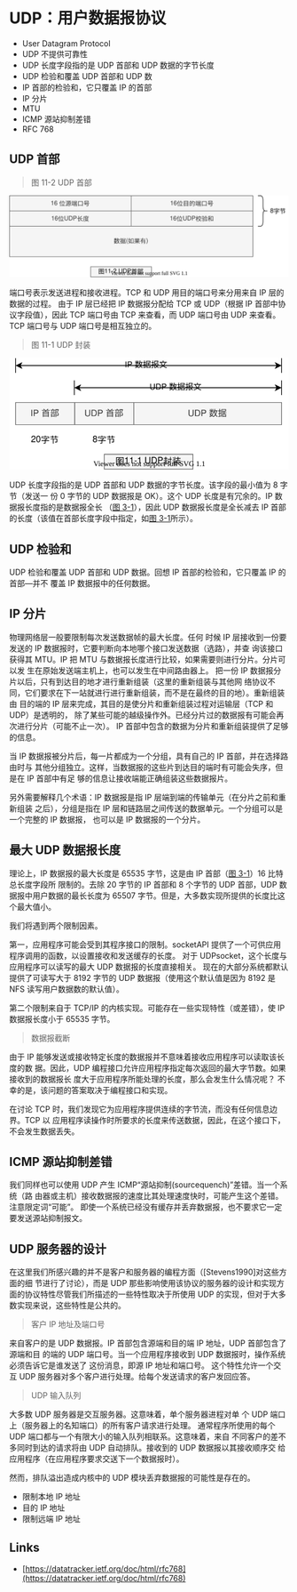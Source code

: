 # UDP：用户数据报协议

- User Datagram Protocol
- UDP 不提供可靠性
- UDP 长度字段指的是 UDP 首部和 UDP 数据的字节长度
- UDP 检验和覆盖 UDP 首部和 UDP 数
- IP 首部的检验和，它只覆盖 IP 的首部
- IP 分片
- MTU
- ICMP 源站抑制差错
- RFC 768

## UDP 首部

> 图 11-2 UDP 首部

![TCP-IP-11-2.svg](./images/TCP-IP-11-2.svg)

端口号表示发送进程和接收进程。TCP 和 UDP 用目的端口号来分用来自 IP 层的数据的过程。
由于 IP 层已经把 IP 数据报分配给 TCP 或 UDP（根据 IP 首部中协议字段值），因此 TCP 端口号由 TCP 来查看，而 UDP 端口号由 UDP 来查看。
TCP 端口号与 UDP 端口号是相互独立的。

> 图 11-1 UDP 封装

![TCP-IP-11-1.svg](./images/TCP-IP-11-1.svg)

UDP 长度字段指的是 UDP 首部和 UDP 数据的字节长度。该字段的最小值为 8 字节（发送一
份 0 字节的 UDP 数据报是 OK）。这个 UDP 长度是有冗余的。IP 数据报长度指的是数据报全长
（[图 3-1](./images/TCP-IP-3-1.svg)），因此 UDP 数据报长度是全长减去 IP 首部的长度（该值在首部长度字段中指定，如[图 3-1](./images/TCP-IP-3-1.svg)所示）。

## UDP 检验和

UDP 检验和覆盖 UDP 首部和 UDP 数据。回想 IP 首部的检验和，它只覆盖 IP 的首部—并不
覆盖 IP 数据报中的任何数据。

## IP 分片

物理网络层一般要限制每次发送数据帧的最大长度。任何
时候 IP 层接收到一份要发送的 IP 数据报时，它要判断向本地哪个接口发送数据（选路），并查
询该接口获得其 MTU。IP 把 MTU 与数据报长度进行比较，如果需要则进行分片。分片可以发
生在原始发送端主机上，也可以发生在中间路由器上。
把一份 IP 数据报分片以后，只有到达目的地才进行重新组装（这里的重新组装与其他网
络协议不同，它们要求在下一站就进行进行重新组装，而不是在最终的目的地）。重新组装由
目的端的 IP 层来完成，其目的是使分片和重新组装过程对运输层（TCP 和 UDP）是透明的，
除了某些可能的越级操作外。已经分片过的数据报有可能会再次进行分片（可能不止一次）。
IP 首部中包含的数据为分片和重新组装提供了足够的信息。

当 IP 数据报被分片后，每一片都成为一个分组，具有自己的 IP 首部，并在选择路由时与
其他分组独立。这样，当数据报的这些片到达目的端时有可能会失序，但是在 IP 首部中有足
够的信息让接收端能正确组装这些数据报片。

另外需要解释几个术语：IP 数据报是指 IP 层端到端的传输单元（在分片之前和重新组装
之后），分组是指在 IP 层和链路层之间传送的数据单元。一个分组可以是一个完整的 IP 数据报，
也可以是 IP 数据报的一个分片。

## 最大 UDP 数据报长度

理论上，IP 数据报的最大长度是 65535 字节，这是由 IP 首部（[图 3-1](./images/TCP-IP-3-1.svg)）16 比特总长度字段所
限制的。去除 20 字节的 IP 首部和 8 个字节的 UDP 首部，UDP 数据报中用户数据的最长长度为 65507 字节。但是，大多数实现所提供的长度比这个最大值小。

我们将遇到两个限制因素。

第一，应用程序可能会受到其程序接口的限制。socketAPI 提供了一个可供应用程序调用的函数，以设置接收和发送缓存的长度。
对于 UDPsocket，这个长度与应用程序可以读写的最大 UDP 数据报的长度直接相关。
现在的大部分系统都默认提供了可读写大于 8192 字节的 UDP 数据报（使用这个默认值是因为 8192 是 NFS 读写用户数据数的默认值）。

第二个限制来自于 TCP/IP 的内核实现。可能存在一些实现特性（或差错），使 IP 数据报长度小于 65535 字节。

> 数据报截断

由于 IP 能够发送或接收特定长度的数据报并不意味着接收应用程序可以读取该长度的数
据。因此，UDP 编程接口允许应用程序指定每次返回的最大字节数。如果接收到的数据报长
度大于应用程序所能处理的长度，那么会发生什么情况呢？
不幸的是，该问题的答案取决于编程接口和实现。

在讨论 TCP 时，我们发现它为应用程序提供连续的字节流，而没有任何信息边界。TCP 以
应用程序读操作时所要求的长度来传送数据，因此，在这个接口下，不会发生数据丢失。

## ICMP 源站抑制差错

我们同样也可以使用 UDP 产生 ICMP“源站抑制(sourcequench)”差错。当一个系统（路
由器或主机）接收数据报的速度比其处理速度快时，可能产生这个差错。注意限定词“可能”。
即使一个系统已经没有缓存并丢弃数据报，也不要求它一定要发送源站抑制报文。

## UDP 服务器的设计

在这里我们所感兴趣的并不是客户和服务器的编程方面（[Stevens1990]对这些方面的细
节进行了讨论），而是 UDP 那些影响使用该协议的服务器的设计和实现方面的协议特性尽管我们所描述的一些特性取决于所使用
UDP 的实现，但对于大多数实现来说，这些特性是公共的。

> 客户 IP 地址及端口号

来自客户的是 UDP 数据报。IP 首部包含源端和目的端 IP 地址，UDP 首部包含了源端和目
的端的 UDP 端口号。当一个应用程序接收到 UDP 数据报时，操作系统必须告诉它是谁发送了
这份消息，即源 IP 地址和端口号。
这个特性允许一个交互 UDP 服务器对多个客户进行处理。给每个发送请求的客户发回应答。

> UDP 输入队列

大多数 UDP 服务器是交互服务器。这意味着，单个服务器进程对单
个 UDP 端口上（服务器上的名知端口）的所有客户请求进行处理。
通常程序所使用的每个 UDP 端口都与一个有限大小的输入队列相联系。这意味着，来自
不同客户的差不多同时到达的请求将由 UDP 自动排队。接收到的 UDP 数据报以其接收顺序交
给应用程序（在应用程序要求交送下一个数据报时）。

然而，排队溢出造成内核中的 UDP 模块丢弃数据报的可能性是存在的。

- 限制本地 IP 地址
- 目的 IP 地址
- 限制远端 IP 地址

## Links

- [https://datatracker.ietf.org/doc/html/rfc768](https://datatracker.ietf.org/doc/html/rfc768)

